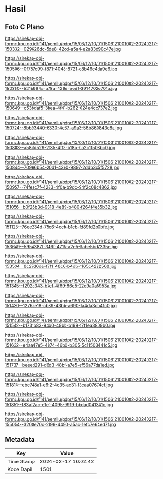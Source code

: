 # Hasil

## Foto C Plano

https://sirekap-obj-formc.kpu.go.id/f141/pemilu/pdpr/15/06/12/10/01/1506121001002-20240217-150332--029626dc-5de8-42cd-a5a4-e2a83d90c47e.jpg

https://sirekap-obj-formc.kpu.go.id/f141/pemilu/pdpr/15/06/12/10/01/1506121001002-20240217-150506--0f757c99-f871-4048-8721-d8b46c4da9e6.jpg

https://sirekap-obj-formc.kpu.go.id/f141/pemilu/pdpr/15/06/12/10/01/1506121001002-20240217-152350--521b964a-a78a-429d-bed1-3914702e701a.jpg

https://sirekap-obj-formc.kpu.go.id/f141/pemilu/pdpr/15/06/12/10/01/1506121001002-20240217-150649--c53bdaf5-3bea-4f41-b262-024e4cc737e2.jpg

https://sirekap-obj-formc.kpu.go.id/f141/pemilu/pdpr/15/06/12/10/01/1506121001002-20240217-150724--8bb93440-6330-4e67-a9a3-56b860843c8a.jpg

https://sirekap-obj-formc.kpu.go.id/f141/pemilu/pdpr/15/06/12/10/01/1506121001002-20240217-150803--a58dd529-2f35-4ff3-b18b-0a2c1f503bc0.jpg

https://sirekap-obj-formc.kpu.go.id/f141/pemilu/pdpr/15/06/12/10/01/1506121001002-20240217-150844--70966b54-20d1-43e0-9897-2ddb3c5f5728.jpg

https://sirekap-obj-formc.kpu.go.id/f141/pemilu/pdpr/15/06/12/10/01/1506121001002-20240217-150957--74feac7f-4283-4f0a-b9dc-94f2c08d4862.jpg

https://sirekap-obj-formc.kpu.go.id/f141/pemilu/pdpr/15/06/12/10/01/1506121001002-20240217-151056--b0f26b3d-9318-4e89-b480-f264f4e55b32.jpg

https://sirekap-obj-formc.kpu.go.id/f141/pemilu/pdpr/15/06/12/10/01/1506121001002-20240217-151128--76ee234d-75c6-4ccb-b1cb-fd89fd2b0bfe.jpg

https://sirekap-obj-formc.kpu.go.id/f141/pemilu/pdpr/15/06/12/10/01/1506121001002-20240217-153649--5954387f-346f-4715-a2e5-9abe5bd7335e.jpg

https://sirekap-obj-formc.kpu.go.id/f141/pemilu/pdpr/15/06/12/10/01/1506121001002-20240217-153534--8c27d6de-f7f1-48c6-b4db-1165c4222568.jpg

https://sirekap-obj-formc.kpu.go.id/f141/pemilu/pdpr/15/06/12/10/01/1506121001002-20240217-151345--f292c343-b7ef-4f69-86e5-22e9a0a5953a.jpg

https://sirekap-obj-formc.kpu.go.id/f141/pemilu/pdpr/15/06/12/10/01/1506121001002-20240217-151430--1276ae18-cb39-43bb-a690-1a4da3db41c0.jpg

https://sirekap-obj-formc.kpu.go.id/f141/pemilu/pdpr/15/06/12/10/01/1506121001002-20240217-151542--b1731b83-94b0-49bb-b199-f7f1ea3809b0.jpg

https://sirekap-obj-formc.kpu.go.id/f141/pemilu/pdpr/15/06/12/10/01/1506121001002-20240217-151632--e4aa47e5-4874-46b0-b305-5c11503441c5.jpg

https://sirekap-obj-formc.kpu.go.id/f141/pemilu/pdpr/15/06/12/10/01/1506121001002-20240217-151737--beeed291-d6d3-48bf-a7e5-ef56a77da1ed.jpg

https://sirekap-obj-formc.kpu.go.id/f141/pemilu/pdpr/15/06/12/10/01/1506121001002-20240217-151814--ebc748a1-e6f2-4c35-ac31-f3caa07674cf.jpg

https://sirekap-obj-formc.kpu.go.id/f141/pemilu/pdpr/15/06/12/10/01/1506121001002-20240217-151851--f83af2ac-e1ef-4095-9919-bbdad041341c.jpg

https://sirekap-obj-formc.kpu.go.id/f141/pemilu/pdpr/15/06/12/10/01/1506121001002-20240217-155054--3200e70c-2199-4490-a5ac-1efc7e64ed7f.jpg


## Metadata

| Key        | Value               |
| ---------- | ------------------- |
| Time Stamp | 2024-02-17 16:02:42 |
| Kode Dapil | 1501                |



